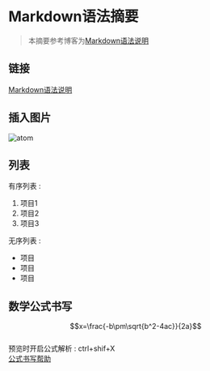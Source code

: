 # Markdown语法摘要
> 本摘要参考博客为[Markdown语法说明](http://wowubuntu.com/markdown/)

## 链接
[Markdown语法说明](http://wowubuntu.com/markdown/)
## 插入图片
![atom](http://static.open-open.com/news/uploadImg/20150204/20150204212635_429.png)

## 列表
有序列表 :
1.	项目1
2.	项目2
3.	项目3		

无序列表 :
-	项目
-	项目
-	项目

## 数学公式书写
$$x=\frac{-b\pm\sqrt{b^2-4ac}}{2a}$$  
预览时开启公式解析 : ctrl+shif+X   
[公式书写帮助](http://blog.kamidox.com/write-math-formula-with-mathjax.html)
